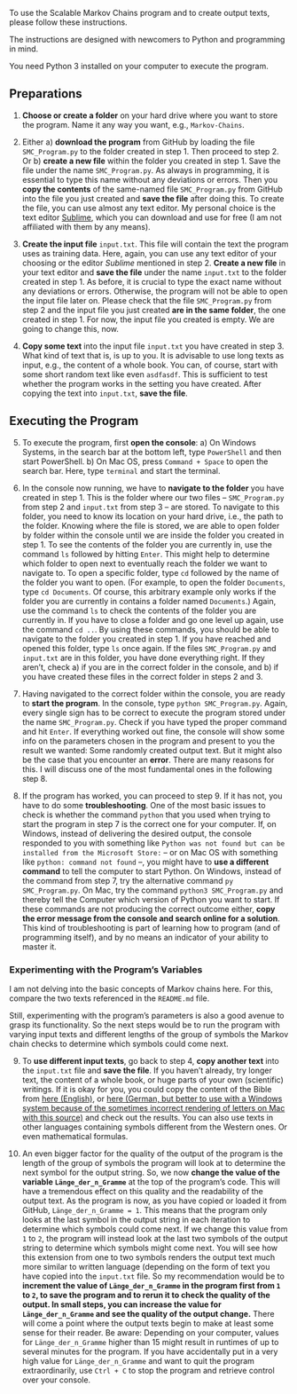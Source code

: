 To use the Scalable Markov Chains program and to create output texts, please follow these instructions.

The instructions are designed with newcomers to Python and programming in mind.

You need Python 3 installed on your computer to execute the program.

## Preparations

1) __Choose or create a folder__ on your hard drive where you want to store the program. Name it any way you want, e.g., `Markov-Chains`.

2) Either a) __download the program__ from GitHub by loading the file `SMC_Program.py` to the folder created in step 1. Then proceed to step 2. Or b) __create a new file__ within the folder you created in step 1. Save the file under the name `SMC_Program.py`. As always in programming, it is essential to type this name without any deviations or errors. Then you __copy the contents__ of the same-named file `SMC_Program.py` from GitHub into the file you just created and __save the file__ after doing this. To create the file, you can use almost any text editor. My personal choice is the text editor [Sublime](https://www.sublimetext.com/), which you can download and use for free (I am not affiliated with them by any means).

3) __Create the input file__ `input.txt`. This file will contain the text the program uses as training data. Here, again, you can use any text editor of your choosing or the editor _Sublime_ mentioned in step 2. __Create a new file__ in your text editor and __save the file__ under the name `input.txt` to the folder created in step 1. As before, it is crucial to type the exact name without any deviations or errors. Otherwise, the program will not be able to open the input file later on. Please check that the file `SMC_Program.py` from step 2 and the input file you just created __are in the same folder__, the one created in step 1. For now, the input file you created is empty. We are going to change this, now.

4) __Copy some text__ into the input file `input.txt` you have created in step 3. What kind of text that is, is up to you. It is advisable to use long texts as input, e.g., the content of a whole book. You can, of course, start with some short random text like even `asdfasdf`. This is sufficient to test whether the program works in the setting you have created. After copying the text into `input.txt`, __save the file__.

## Executing the Program

5) To execute the program, first __open the console__: a) On Windows Systems, in the search bar at the bottom left, type `PowerShell` and then start PowerShell. b) On Mac OS, press `Command + Space` to open the search bar. Here, type `terminal` and start the terminal.

6) In the console now running, we have to __navigate to the folder__ you have created in step 1. This is the folder where our two files – `SMC_Program.py` from step 2 and `input.txt` from step 3 – are stored. To navigate to this folder, you need to know its location on your hard drive, i.e., the path to the folder. Knowing where the file is stored, we are able to open folder by folder within the console until we are inside the folder you created in step 1. To see the contents of the folder you are currently in, use the command `ls` followed by hitting `Enter`. This might help to determine which folder to open next to eventually reach the folder we want to navigate to. To open a specific folder, type `cd` followed by the name of the folder you want to open. (For example, to open the folder `Documents`, type `cd Documents`. Of course, this arbitrary example only works if the folder you are currently in contains a folder named `Documents`.) Again, use the command `ls` to check the contents of the folder you are currently in. If you have to close a folder and go one level up again, use the command `cd ..`. By using these commands, you should be able to navigate to the folder you created in step 1. If you have reached and opened this folder, type `ls` once again. If the files `SMC_Program.py` and `input.txt` are in this folder, you have done everything right. If they aren’t, check a) if you are in the correct folder in the console, and b) if you have created these files in the correct folder in steps 2 and 3.

7) Having navigated to the correct folder within the console, you are ready to __start the program__. In the console, type `python SMC_Program.py`. Again, every single sign has to be correct to execute the program stored under the name `SMC_Program.py`. Check if you have typed the proper command and hit `Enter`. If everything worked out fine, the console will show some info on the parameters chosen in the program and present to you the result we wanted: Some randomly created output text. But it might also be the case that you encounter an __error__. There are many reasons for this. I will discuss one of the most fundamental ones in the following step 8.

8) If the program has worked, you can proceed to step 9. If it has not, you have to do some __troubleshooting__. One of the most basic issues to check is whether the command `python` that you used when trying to start the program in step 7 is the correct one for your computer. If, on Windows, instead of delivering the desired output, the console responded to you with something like `Python was not found but can be installed from the Microsoft Store:` – or on Mac OS with something like `python: command not found` –, you might have to __use a different command__ to tell the computer to start Python. On Windows, instead of the command from step 7, try the alternative command `py SMC_Program.py`. On Mac, try the command `python3 SMC_Program.py` and thereby tell the Computer which version of Python you want to start. If these commands are not producing the correct outcome either, __copy the error message from the console and search online for a solution__. This kind of troubleshooting is part of learning how to program (and of programming itself), and by no means an indicator of your ability to master it.

### Experimenting with the Program’s Variables

I am not delving into the basic concepts of Markov chains here. For this, compare the two texts referenced in the `README.md` file.
 
Still, experimenting with the program’s parameters is also a good avenue to grasp its functionality. So the next steps would be to run the program with varying input texts and different lengths of the group of symbols the Markov chain checks to determine which symbols could come next.

9) To __use different input texts__, go back to step 4, __copy another text__ into the `input.txt` file and __save the file__. If you haven’t already, try longer text, the content of a whole book, or huge parts of your own (scientific) writings. If it is okay for you, you could copy the content of the Bible from [here (English)](https://raw.githubusercontent.com/mxw/grmr/master/src/finaltests/bible.txt), or [here (German, but better to use with a Windows system because of the sometimes incorrect rendering of letters on Mac with this source)](https://www.informatik.htw-dresden.de/~robge/bs1/prak/bibel.txt) and check out the results. You can also use texts in other languages containing symbols different from the Western ones. Or even mathematical formulas.

10) An even bigger factor for the quality of the output of the program is the length of the group of symbols the program will look at to determine the next symbol for the output string. So, we now __change the value of the variable `Länge_der_n_Gramme`__ at the top of the program’s code. This will have a tremendous effect on this quality and the readability of the output text. As the program is now, as you have copied or loaded it from GitHub, `Länge_der_n_Gramme = 1`. This means that the program only looks at the last symbol in the output string in each iteration to determine which symbols could come next. If we change this value from `1` to `2`, the program will instead look at the last two symbols of the output string to determine which symbols might come next. You will see how this extension from one to two symbols renders the output text much more similar to written language (depending on the form of text you have copied into the `input.txt` file. So my recommendation would be to __increment the value of `Länge_der_n_Gramme` in the program first from `1` to `2`, to save the program and to rerun it to check the quality of the output. In small steps, you can increase the value for `Länge_der_n_Gramme` and see the quality of the output change.__ There will come a point where the output texts begin to make at least some sense for their reader. Be aware: Depending on your computer, values for `Länge_der_n_Gramme` higher than 15 might result in runtimes of up to several minutes for the program. If you have accidentally put in a very high value for `Länge_der_n_Gramme` and want to quit the program extraordinarily, use `Ctrl + C` to stop the program and retrieve control over your console.
